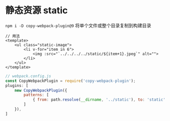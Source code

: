 # 静态资源 static

`npm i -D copy-webpack-plugin@9` 将单个文件或整个目录复制到构建目录

```vue
// 用法
<template>
    <ul class="static-image">
        <li v-for="item in 6">
            <img :src="`../../../../static/${item+1}.jpeg`" alt="">
        </li>
    </ul>
</template>
```

```js
// webpack.config.js
const CopyWebpackPlugin = require('copy-webpack-plugin');
plugins: [
    new CopyWebpackPlugin({
        patterns: [
            { from: path.resolve(__dirname, '../static'), to: 'static' }
        ]
    }),
]
```
